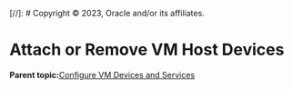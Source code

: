 [//]: # Copyright © 2023, Oracle and/or its affiliates.

# Attach or Remove VM Host Devices

**Parent topic:**[Configure VM Devices and Services](../topics/cockpit-kvm_manage_instance.md)

